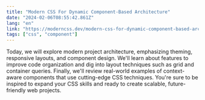 ```yaml
---
title: "Modern CSS For Dynamic Component-Based Architecture"
date: "2024-02-06T08:55:42.861Z"
lang: "en"
link: "https://moderncss.dev/modern-css-for-dynamic-component-based-architecture/"
tags: ["css", "component"]
---
```


Today, we will explore modern project architecture, emphasizing theming, responsive layouts, and component design. We'll learn about features to improve code organization and dig into layout techniques such as grid and container queries. Finally, we'll review real-world examples of context-aware components that use cutting-edge CSS techniques. You're sure to be inspired to expand your CSS skills and ready to create scalable, future-friendly web projects.